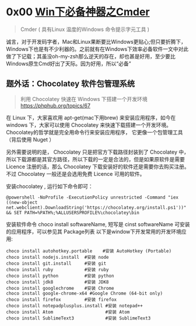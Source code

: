 # 0x00 [Win下必备神器之Cmder](http://www.jianshu.com/p/b691b48bcee3)
>Cmder ( 具有Linux 温度的Windows 命令提示字元工具 )


诚言，对于开发码字者，Mac和Linux果断要比Windows更贴心;但只要折腾下，Windows下也是有不少利器的。之前就有在Windows下效率必备软件一文中对此做了下记载；其虽没oh-my-zsh那么逆天的存在，却也甚是好用，至少要比Windows原生Cmd好出了天际。因为好用，所以“必备”





## 题外话：Chocolatey 软件包管理系统
> 利用 Chocolatey 快速在 Windows 下搭建一个开发环境 https://phphub.org/topics/67

在 Linux 下，大家喜欢用 apt-get(mac下用brew) 来安装应用程序，如今在 windows 下，大家可以使用 Chocolatey 来快速下载搭建一个开发环境。Chocolatey的哲学就是完全用命令行来安装应用程序， 它更像一个包管理工具（背后使用 Nuget ）

另外需要说明的是， Chocolatey 只是把官方下载路径封装到了 Chocolatey 中，所以下载源都是其官方路径，所以下载的一定是合法的，但是如果原软件是需要 Licence 注册的话，那么 Chocolatey 下载安装好的软件还是需要你去购买注册。不过 Chocolatey 一般还是会选用免费 Licence 可用的软件。

安装chocolatey , 运行如下命令即可：
```
@powershell -NoProfile -ExecutionPolicy unrestricted -Command "iex ((new-object net.webclient).DownloadString('https://chocolatey.org/install.ps1'))" && SET PATH=%PATH%;%ALLUSERSPROFILE%\chocolatey\bin
```
安装软件命令 choco install softwareName, 短写是 cinst softwareName
可安装的应用程序，可以参见其 Package列表
以下是window下开发常用的开发环境应用:
```
choco install autohotkey.portable    #安装 AutoHotkey (Portable)
choco install nodejs.install  #安装 node
choco install git.install     #安装 git
choco install ruby            #安装 ruby
choco install python          #安装 python
choco install jdk8            #安装 JDK8
choco install googlechrome    #安装 Chrome
choco install google-chrome-x64 #Google Chrome (64-bit only) 
choco install firefox         #安装 firefox
choco install notepadplusplus.install #安装 notepad++
choco install Atom                    #安装 Atom
choco install SublimeText3            #安装 SublimeText3
```